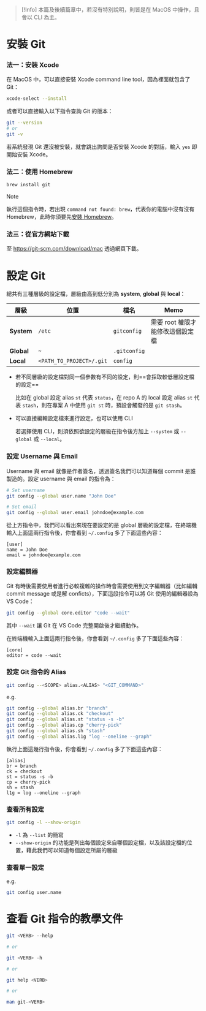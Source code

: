 > [!Info]
> 本篇及後續篇章中，若沒有特別說明，則皆是在 MacOS 中操作，且會以 CLI 為主。

# 安裝 Git

### 法一：安裝 Xcode

在 MacOS 中，可以直接安裝 Xcode command line tool，因為裡面就包含了 Git：

```bash
xcode-select --install
```

或者可以直接輸入以下指令查詢 Git 的版本：

```bash
git --version
# or
git -v
```

若系統發現 Git 還沒被安裝，就會跳出詢問是否安裝 Xcode 的對話，輸入 `yes` 即開始安裝 Xcode。

### 法二：使用 Homebrew

```bash
brew install git
```

>[!Note]
>執行這個指令時，若出現 `command not found: brew`，代表你的電腦中沒有沒有 Homebrew，此時你須要先[安裝 Homebrew](</Tools/Mac/Homebrew.md#安裝>)。

### 法三：從官方網站下載

至 <https://git-scm.com/download/mac> 透過網頁下載。

# 設定 Git

總共有三種層級的設定檔，層級由高到低分別為 **system**, **global** 與 **local**：

|層級|位置|檔名|Memo|
|---|---|---|---|
|**System**|`/etc`|`gitconfig`|需要 root 權限才能修改這個設定檔|
|**Global**|`~`|`.gitconfig`||
|**Local**|`<PATH_TO_PROJECT>/.git`|`config`||

- 若不同層級的設定檔對同一個參數有不同的設定，則==會採取較低層設定檔的設定==

    比如在 global 設定 alias `st` 代表 `status`，在 repo A 的 local 設定 alias `st` 代表 `stash`，則在專案 A 中使用 `git st` 時，預設會觸發的是 `git stash`。 

- 可以直接編輯設定檔來進行設定，也可以使用 CLI

    若選擇使用 CLI，則須依照欲設定的層級在指令後方加上 `--system` 或 `--global` 或 `--local`。

### 設定 Username 與 Email

Username 與 email 就像是作者簽名，透過簽名我們可以知道每個 commit 是誰製造的。設定 username 與 email 的指令為：

```bash
# Set username
git config --global user.name "John Doe"

# Set email
git config --global user.email johndoe@example.com
```

從上方指令中，我們可以看出來現在要設定的是 global 層級的設定檔，在終端機輸入上面這兩行指令後，你會看到 `~/.config` 多了下面這些內容：

```properties
[user]
name = John Doe
email = johndoe@example.com
```

### 設定編輯器

Git 有時後需要使用者進行必較複雜的操作時會需要使用到文字編輯器（比如編輯 commit message 或是解 conficts），下面這段指令可以將 Git 使用的編輯器設為 VS Code：

```bash
git config --global core.editor "code --wait"
```

其中 `--wait` 讓 Git 在 VS Code 完整開啟後才繼續動作。

在終端機輸入上面這兩行指令後，你會看到 `~/.config` 多了下面這些內容：

```properties
[core]
editor = code --wait
```

### 設定 Git 指令的 Alias

```sh
git config --<SCOPE> alias.<ALIAS> "<GIT_COMMAND>"
```

e.g.

```bash
git config --global alias.br "branch"
git config --global alias.ck "checkout"
git config --global alias.st "status -s -b"
git config --global alias.cp "cherry-pick"
git config --global alias.sh "stash"
git config --global alias.l1g "log --oneline --graph"
```

執行上面這幾行指令後，你會看到 `~/.config` 多了下面這些內容：

```properties
[alias]
br = branch
ck = checkout
st = status -s -b
cp = cherry-pick
sh = stash
l1g = log --oneline --graph
```

### 查看所有設定

```bash
git config -l --show-origin
```

- `-l` 為 `--list` 的簡寫
- `--show-origin` 的功能是列出每個設定來自哪個設定檔，以及該設定檔的位置，藉此我們可以知道每個設定所屬的層級

### 查看單一設定

e.g.

```bash
git config user.name
```

# 查看 Git 指令的教學文件

```sh
git <VERB> --help

# or

git <VERB> -h

# or

git help <VERB>

# or

man git-<VERB>
```
